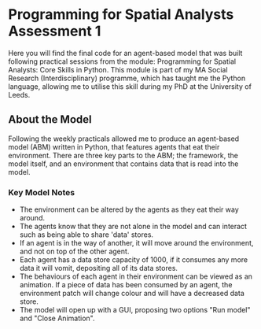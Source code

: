 # Programming for Spatial Analysts Assessment 1
Here you will find the final code for an agent-based model that was built following practical sessions from the module: Programming for Spatial Analysts: Core Skills in Python. This module is part of my MA Social Research (Interdisciplinary) programme, which has taught me the Python language, allowing me to utilise this skill during my PhD at the University of Leeds.

## About the Model
Following the weekly practicals allowed me to produce an agent-based model (ABM) written in Python, that features agents that eat their environment. There are three key parts to the ABM; the framework, the model itself, and an environment that contains data that is read into the model.

### Key Model Notes
* The environment can be altered by the agents as they eat their way around.
* The agents know that they are not alone in the model and can interact such as being able to share 'data' stores.
* If an agent is in the way of another, it will move around the environment, and not on top of the other agent.
* Each agent has a data store capacity of 1000, if it consumes any more data it will vomit, depositing all of its data stores.
* The behaviours of each agent in their environment can be viewed as an animation. If a piece of data has been consumed by an agent, the environment patch will change colour and will have a decreased data store.
* The model will open up with a GUI, proposing two options "Run model" and "Close Animation".
